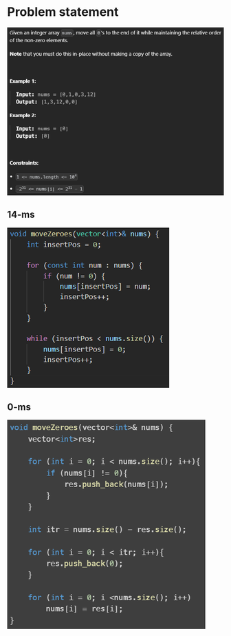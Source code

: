 # Problem statement

![alt text](image.png)

## 14-ms

![alt text](image-1.png)

## 0-ms

![alt text](image-2.png)